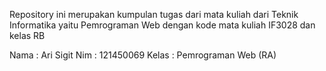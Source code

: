Repository ini merupakan kumpulan tugas dari mata kuliah dari Teknik Informatika yaitu Pemrograman Web dengan kode mata kuliah IF3028 dan kelas RB

Nama : Ari Sigit
Nim : 121450069
Kelas : Pemrograman Web (RA)
